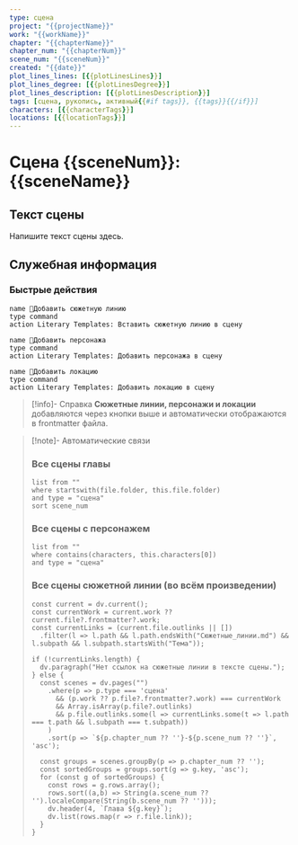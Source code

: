 ```yaml
---
type: сцена
project: "{{projectName}}"
work: "{{workName}}"
chapter: "{{chapterName}}"
chapter_num: "{{chapterNum}}"
scene_num: "{{sceneNum}}"
created: "{{date}}"
plot_lines_lines: [{{plotLinesLines}}]
plot_lines_degree: [{{plotLinesDegree}}]
plot_lines_description: [{{plotLinesDescription}}]
tags: [сцена, рукопись, активный{{#if tags}}, {{tags}}{{/if}}]
characters: [{{characterTags}}]
locations: [{{locationTags}}]
---
```


# Сцена {{sceneNum}}: {{sceneName}}

## Текст сцены

Напишите текст сцены здесь.
## Служебная информация

### Быстрые действия
 
<div class="button-row">

```button
name 🧩Добавить сюжетную линию
type command
action Literary Templates: Вставить сюжетную линию в сцену
```

```button
name 👤Добавить персонажа
type command
action Literary Templates: Добавить персонажа в сцену
```

```button
name 📍Добавить локацию
type command
action Literary Templates: Добавить локацию в сцену
```

</div>

> [!info]- Справка
> **Сюжетные линии, персонажи и локации** добавляются через кнопки выше и автоматически отображаются в frontmatter файла.

> [!note]- Автоматические связи
> 
> ### Все сцены главы
> ```dataview
> list from ""
> where startswith(file.folder, this.file.folder)
> and type = "сцена"
> sort scene_num
> ```
> 
> ### Все сцены с персонажем
> ```dataview
> list from ""
> where contains(characters, this.characters[0])
> and type = "сцена"
> ```
> 
> ### Все сцены сюжетной линии (во всём произведении)
> ```dataviewjs
> const current = dv.current();
> const currentWork = current.work ?? current.file?.frontmatter?.work;
> const currentLinks = (current.file.outlinks || [])
>   .filter(l => l.path && l.path.endsWith("Сюжетные_линии.md") && l.subpath && l.subpath.startsWith("Тема"));
> 
> if (!currentLinks.length) {
>   dv.paragraph("Нет ссылок на сюжетные линии в тексте сцены.");
> } else {
>   const scenes = dv.pages("")
>     .where(p => p.type === 'сцена'
>       && (p.work ?? p.file?.frontmatter?.work) === currentWork
>       && Array.isArray(p.file?.outlinks)
>       && p.file.outlinks.some(l => currentLinks.some(t => l.path === t.path && l.subpath === t.subpath))
>     )
>     .sort(p => `${p.chapter_num ?? ''}-${p.scene_num ?? ''}`, 'asc');
> 
>   const groups = scenes.groupBy(p => p.chapter_num ?? '');
>   const sortedGroups = groups.sort(g => g.key, 'asc');
>   for (const g of sortedGroups) {
>     const rows = g.rows.array();
>     rows.sort((a,b) => String(a.scene_num ?? '').localeCompare(String(b.scene_num ?? '')));
>     dv.header(4, `Глава ${g.key}`);
>     dv.list(rows.map(r => r.file.link));
>   }
> }
> ```
